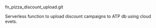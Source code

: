 fn_pizza_discount_upload.git

Serverless function to upload discount campaigns to ATP db using cloud evets.
